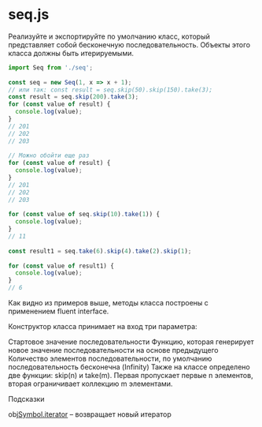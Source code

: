 # seq.js
Реализуйте и экспортируйте по умолчанию класс, который представляет собой бесконечную последовательность. Объекты этого класса должны быть итерируемыми.
```js
import Seq from './seq';
 
const seq = new Seq(1, x => x + 1);
// или так: const result = seq.skip(50).skip(150).take(3);
const result = seq.skip(200).take(3);
for (const value of result) {
  console.log(value);
}
// 201
// 202
// 203
 
// Можно обойти еще раз
for (const value of result) {
  console.log(value);
}
// 201
// 202
// 203
 
for (const value of seq.skip(10).take(1)) {
  console.log(value);
}
// 11
 
const result1 = seq.take(6).skip(4).take(2).skip(1);
 
for (const value of result1) {
  console.log(value);
}
// 6
```
Как видно из примеров выше, методы класса построены с применением fluent interface.

Конструктор класса принимает на вход три параметра:

Стартовое значение последовательности
Функцию, которая генерирует новое значение последовательности на основе предыдущего
Количество элементов последовательности, по умолчанию последовательность бесконечна (Infinity)
Также на классе определено две функции: skip(n) и take(m). Первая пропускает первые n элементов, вторая ограничивает коллекцию m элементами.

Подсказки

obj[Symbol.iterator]() – возвращает новый итератор
